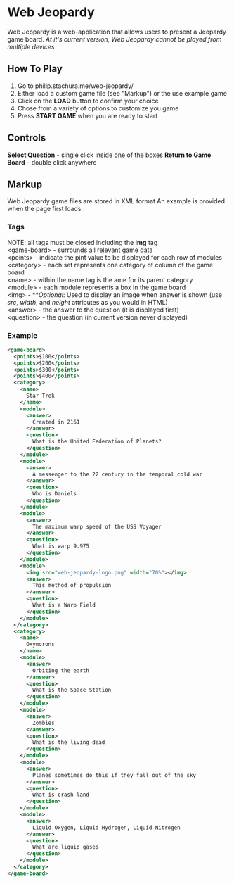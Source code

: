 # Web Jeopardy
Web Jeopardy is a web-application that allows users to present a Jeopardy game board.
*At it's current version, Web Jeopardy cannot be played from multiple devices*

## How To Play
1. Go to philip.stachura.me/web-jeopardy/
2. Either load a custom game file (see "Markup") or the use example game
3. Click on the **LOAD** button to confirm your choice
4. Chose from a variety of options to customize you game
5. Press **START GAME** when you are ready to start

## Controls 

**Select Question** - single click inside one of the boxes </bt>
**Return to Game Board** - double click anywhere

## Markup
Web Jeopardy game files are stored in XML format
An example is provided when the page first loads

### Tags
NOTE: all tags must be closed including the **img** tag
</br>
\<game-board\> - surrounds all relevant game data</br>
    \<points\> - indicate the pint value to be displayed for each row of modules</br>
    \<category\> - each set represents one category of column of the game board</br>
        \<name\> - within the name tag is the ame for its parent category</br>
        \<module\> - each module represents a box in the game board</br>
            \<img\> - \*\**Optional*: Used to display an image when answer is shown (use *src*, *width*, and *height* attributes as you would in HTML)</br>
            \<answer\> - the answer to the question (it is displayed first)</br>
            \<question\> - the question (in current version never displayed)</br>
 
### Example
``` xml
<game-board>
  <points>$100</points>
  <points>$200</points>
  <points>$300</points>
  <points>$400</points>
  <category>
    <name>
      Star Trek
    </name>
    <module>
      <answer>
        Created in 2161
      </answer>
      <question>
        What is the United Federation of Planets?
      </question>
    </module>
    <module>
      <answer>
        A messenger to the 22 century in the temporal cold war
      </answer>
      <question>
        Who is Daniels
      </question>
    </module>
    <module>
      <answer>
        The maximum warp speed of the USS Voyager
      </answer>
      <question>
        What is warp 9.975
      </question>
    </module>
    <module>
      <img src="web-jeopardy-logo.png" width="70%"></img>
      <answer>
        This method of propulsion
      </answer>
      <question>
        What is a Warp Field
      </question>
    </module>
  </category>
  <category>
    <name>
      Oxymorons
    </name>
    <module>
      <answer>
        Orbiting the earth
      </answer>
      <question>
        What is the Space Station
      </question>
    </module>
    <module>
      <answer>
        Zombies
      </answer>
      <question>
        What is the living dead
      </question>
    </module>
    <module>
      <answer>
        Planes sometimes do this if they fall out of the sky
      </answer>
      <question>
        What is crash land
      </question>
    </module>
    <module>
      <answer>
        Liquid Oxygen, Liquid Hydrogen, Liquid Nitrogen
      </answer>
      <question>
        What are liquid gases
      </question>
    </module>
  </category>
</game-board>
```